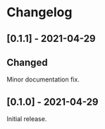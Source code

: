 # Changelog

<a name="0.1.1" />

## [0.1.1] - 2021-04-29

## Changed

Minor documentation fix.

## [0.1.0] - 2021-04-29

Initial release.
